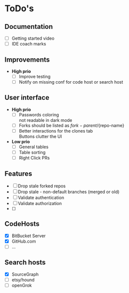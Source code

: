 # ToDo's

## Documentation
* [ ] Getting started video
* [ ] IDE coach marks

## Improvements
* <strong>High prio</strong>
  * [ ] Improve testing
  * [ ] Notify on missing conf for code host or search host

## User interface
* <strong>High prio</strong>
  * [ ] Passwords coloring  
  not readable in dark mode
  * [ ] Forks should be listed as ${fork-parent}/${repo-name}
  * [ ] Better interactions for the clones tab  
Buttons clutter the UI
* <strong>Low prio</strong>
  * [ ] General tables
  * [ ] Table sorting
  * [ ] Right Click PRs

## Features
* [ ] Drop stale forked repos
* [ ] Drop stale - non-default branches (merged or old)
* [ ] Validate authentication
* [ ] Validate authorization
* [ ] 

## CodeHosts

* [x] BitBucket Server
* [x] GitHub.com
* [ ] ...

## Search hosts

* [x] SourceGraph
* [ ] etsy/hound
* [ ] openGrok
